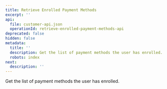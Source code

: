 ```yaml
---
title: Retrieve Enrolled Payment Methods
excerpt: ''
api:
  file: customer-api.json
  operationId: retrieve-enrolled-payment-methods-api
deprecated: false
hidden: false
metadata:
  title: ''
  description: Get the list of payment methods the user has enrolled.
  robots: index
next:
  description: ''
---
```

Get the list of payment methods the user has enrolled.
